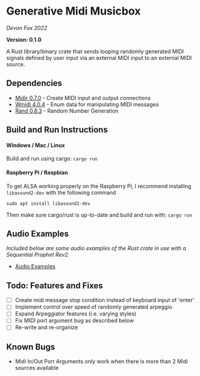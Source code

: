 # Generative Midi Musicbox

*Devon Fox 2022*

**Version: 0.1.0**

A Rust library/binary crate that sends looping randomly generated MIDI signals defined by user input via an external MIDI input to an external MIDI source.

## Dependencies

* [Midir 0.7.0](https://crates.io/crates/midir) - Create MIDI input and output connections
* [Wmidi 4.0.4](https://crates.io/crates/wmidi) - Enum data for manipulating MIDI messages
* [Rand 0.8.3](https://crates.io/crates/rand) - Random Number Generation

## Build and Run Instructions

#### Windows / Mac / Linux

Build and run using cargo: `cargo run`

#### Raspberry Pi / Raspbian

To get ALSA working properly on the Raspberry Pi, I recommend installing `libasound2-dev` with the following command 
```
sudo apt install libasound2-dev
```
Then make sure cargo/rust is up-to-date and build and run with: `cargo run`

## Audio Examples

*Included below are some audio examples of the Rust crate in use with a Sequential Prophet Rev2.*

* [Audio Examples](https://soundcloud.com/foxdevpdx/sets/generative-midi-musicbox)

##  Todo: Features and Fixes
* [ ] Create midi message stop condition instead of keyboard input of 'enter'
* [ ] Implement control over speed of randomly generated arpeggio
* [ ] Expand Arpeggiator features (i.e. varying styles)
* [ ] Fix MIDI port argument bug as described below
* [ ] Re-write and re-organize

## Known Bugs

* Midi In/Out Port Arguments only work when there is more than 2 Midi sources available